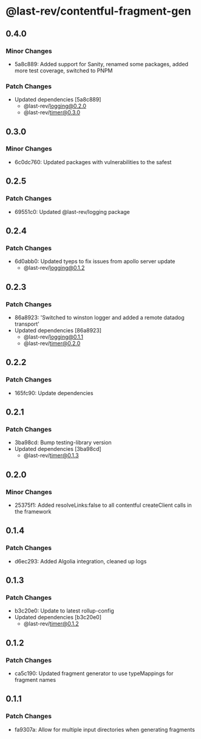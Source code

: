 # @last-rev/contentful-fragment-gen

## 0.4.0

### Minor Changes

- 5a8c889: Added support for Sanity, renamed some packages, added more test coverage, switched to PNPM

### Patch Changes

- Updated dependencies [5a8c889]
  - @last-rev/logging@0.2.0
  - @last-rev/timer@0.3.0

## 0.3.0

### Minor Changes

- 6c0dc760: Updated packages with vulnerabilities to the safest

## 0.2.5

### Patch Changes

- 69551c0: Updated @last-rev/logging package

## 0.2.4

### Patch Changes

- 6d0abb0: Updated tyeps to fix issues from apollo server update
  - @last-rev/logging@0.1.2

## 0.2.3

### Patch Changes

- 86a8923: 'Switched to winston logger and added a remote datadog transport'
- Updated dependencies [86a8923]
  - @last-rev/logging@0.1.1
  - @last-rev/timer@0.2.0

## 0.2.2

### Patch Changes

- 165fc90: Update dependencies

## 0.2.1

### Patch Changes

- 3ba98cd: Bump testing-library version
- Updated dependencies [3ba98cd]
  - @last-rev/timer@0.1.3

## 0.2.0

### Minor Changes

- 25375f1: Added resolveLinks:false to all contentful createClient calls in the framework

## 0.1.4

### Patch Changes

- d6ec293: Added Algolia integration, cleaned up logs

## 0.1.3

### Patch Changes

- b3c20e0: Update to latest rollup-config
- Updated dependencies [b3c20e0]
  - @last-rev/timer@0.1.2

## 0.1.2

### Patch Changes

- ca5c190: Updated fragment generator to use typeMappings for fragment names

## 0.1.1

### Patch Changes

- fa9307a: Allow for multiple input directories when generating fragments
